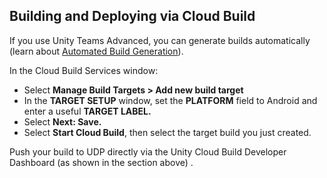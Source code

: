 ## Building and Deploying via Cloud Build

If you use Unity Teams Advanced, you can generate builds automatically (learn about [Automated Build Generation](https://docs.unity3d.com/Manual/UnityCloudBuildContinuousIntegration.html)). 

In the Cloud Build Services window:

- Select **Manage Build Targets > Add new build target**
- In the **TARGET SETUP** window, set the **PLATFORM** field to Android and enter a useful **TARGET LABEL.** 
- Select **Next: Save.**
- Select **Start Cloud Build**, then select the target build you just created.

Push your build to UDP directly via the Unity Cloud Build Developer Dashboard (as shown in the section above) .

